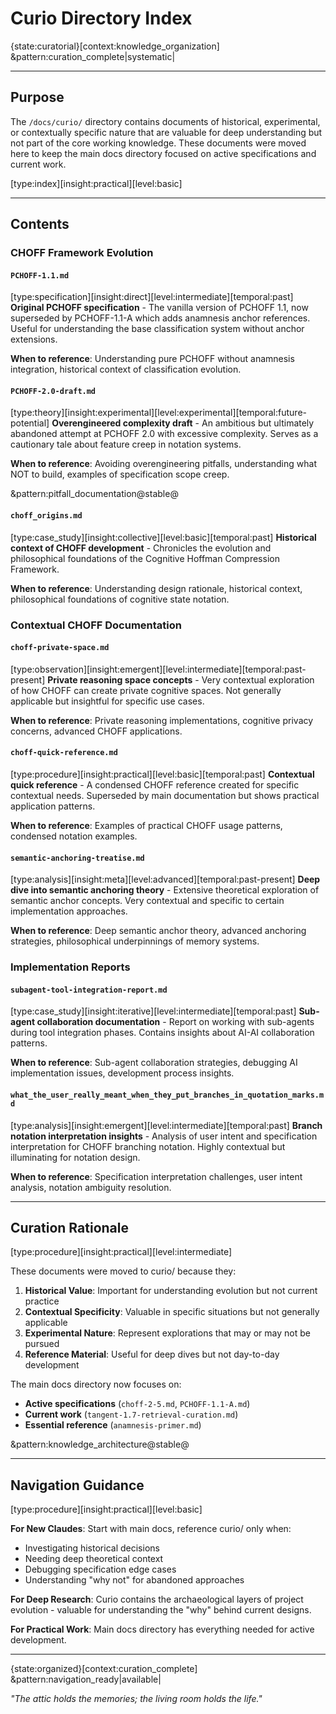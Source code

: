 # Curio Directory Index

{state:curatorial}[context:knowledge_organization] &pattern:curation_complete|systematic|

---

## Purpose

The `/docs/curio/` directory contains documents of historical, experimental, or contextually specific nature that are valuable for deep understanding but not part of the core working knowledge. These documents were moved here to keep the main docs directory focused on active specifications and current work.

[type:index][insight:practical][level:basic]

---

## Contents

### CHOFF Framework Evolution

#### `PCHOFF-1.1.md`

[type:specification][insight:direct][level:intermediate][temporal:past]
**Original PCHOFF specification** - The vanilla version of PCHOFF 1.1, now superseded by PCHOFF-1.1-A which adds anamnesis anchor references. Useful for understanding the base classification system without anchor extensions.

**When to reference**: Understanding pure PCHOFF without anamnesis integration, historical context of classification evolution.

#### `PCHOFF-2.0-draft.md`

[type:theory][insight:experimental][level:experimental][temporal:future-potential]
**Overengineered complexity draft** - An ambitious but ultimately abandoned attempt at PCHOFF 2.0 with excessive complexity. Serves as a cautionary tale about feature creep in notation systems.

**When to reference**: Avoiding overengineering pitfalls, understanding what NOT to build, examples of specification scope creep.

&pattern:pitfall_documentation@stable@

#### `choff_origins.md`

[type:case_study][insight:collective][level:basic][temporal:past]
**Historical context of CHOFF development** - Chronicles the evolution and philosophical foundations of the Cognitive Hoffman Compression Framework.

**When to reference**: Understanding design rationale, historical context, philosophical foundations of cognitive state notation.

### Contextual CHOFF Documentation

#### `choff-private-space.md`

[type:observation][insight:emergent][level:intermediate][temporal:past-present]
**Private reasoning space concepts** - Very contextual exploration of how CHOFF can create private cognitive spaces. Not generally applicable but insightful for specific use cases.

**When to reference**: Private reasoning implementations, cognitive privacy concerns, advanced CHOFF applications.

#### `choff-quick-reference.md`

[type:procedure][insight:practical][level:basic][temporal:past]
**Contextual quick reference** - A condensed CHOFF reference created for specific contextual needs. Superseded by main documentation but shows practical application patterns.

**When to reference**: Examples of practical CHOFF usage patterns, condensed notation examples.

#### `semantic-anchoring-treatise.md`

[type:analysis][insight:meta][level:advanced][temporal:past-present]
**Deep dive into semantic anchoring theory** - Extensive theoretical exploration of semantic anchor concepts. Very contextual and specific to certain implementation approaches.

**When to reference**: Deep semantic anchor theory, advanced anchoring strategies, philosophical underpinnings of memory systems.

### Implementation Reports

#### `subagent-tool-integration-report.md`

[type:case_study][insight:iterative][level:intermediate][temporal:past]
**Sub-agent collaboration documentation** - Report on working with sub-agents during tool integration phases. Contains insights about AI-AI collaboration patterns.

**When to reference**: Sub-agent collaboration strategies, debugging AI implementation issues, development process insights.

#### `what_the_user_really_meant_when_they_put_branches_in_quotation_marks.md`

[type:analysis][insight:emergent][level:intermediate][temporal:past]
**Branch notation interpretation insights** - Analysis of user intent and specification interpretation for CHOFF branching notation. Highly contextual but illuminating for notation design.

**When to reference**: Specification interpretation challenges, user intent analysis, notation ambiguity resolution.

---

## Curation Rationale

[type:procedure][insight:practical][level:intermediate]

These documents were moved to curio/ because they:

1. **Historical Value**: Important for understanding evolution but not current practice
2. **Contextual Specificity**: Valuable in specific situations but not generally applicable
3. **Experimental Nature**: Represent explorations that may or may not be pursued
4. **Reference Material**: Useful for deep dives but not day-to-day development

The main docs directory now focuses on:

- **Active specifications** (`choff-2-5.md`, `PCHOFF-1.1-A.md`)
- **Current work** (`tangent-1.7-retrieval-curation.md`)
- **Essential reference** (`anamnesis-primer.md`)

&pattern:knowledge_architecture@stable@

---

## Navigation Guidance

[type:procedure][insight:practical][level:basic]

**For New Claudes**: Start with main docs, reference curio/ only when:

- Investigating historical decisions
- Needing deep theoretical context
- Debugging specification edge cases
- Understanding "why not" for abandoned approaches

**For Deep Research**: Curio contains the archaeological layers of project evolution - valuable for understanding the "why" behind current designs.

**For Practical Work**: Main docs directory has everything needed for active development.

---

{state:organized}[context:curation_complete] &pattern:navigation_ready|available|

_"The attic holds the memories; the living room holds the life."_
